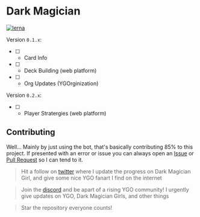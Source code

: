 # Dark Magician

[![lerna](https://img.shields.io/badge/maintained%20with-lerna-cc00ff.svg)](https://lerna.js.org/)

Version `0.1.x`:

- [ ] - Card Info
- [ ] - Deck Building (web platform)
- [ ] - Org Updates (YGOrginization)

Version `0.2.x`:

- [ ] - Player Stratergies (web platform)

## Contributing

Well... Mainly by just using the bot, that's basically contributing 85% to this project. If presented with an error or issue you can always open an [Issue](https://github.com/whoastonic/DarkMagician/issues)
or [Pull Request](https://github.com/whoastonic/DarkMagician/pulls) so I can tend to it.

> Hit a follow on [twitter](https://twitter.com/whoastonic) where I update the progress on Dark Magician Girl, and give some nice YGO fanart I find on the internet

> Join the [discord](https://discord.com/invite/PjRbWMH) and be apart of a rising YGO community! I urgently give updates on YGO, Dark Magician Girls, and other things

> Star the repository everyone counts!
